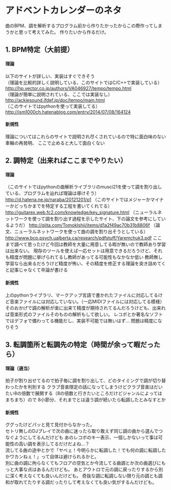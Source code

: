 # アドベントカレンダーのネタ

曲のBPM、調を解析するプログラム前から作りたかったからこの際作ってしまうかと思って考えてみた。
作りたいから作るだけ。

## 1. BPM特定（大前提）
#### 理論
以下のサイトが詳しい、実装はすぐできそう  
（理論を比較的詳しく説明している、このサイトではC/C++で実装している）  
http://hp.vector.co.jp/authors/VA046927/tempo/tempo.html  
（理論が簡単に説明されている、ここでは実装なし）  
http://ackiesound.ifdef.jp/doc/tempo/main.html  
（このサイトではpythonを使って実装してる）  
http://ism1000ch.hatenablog.com/entry/2014/07/08/164124  

#### 新規性
理論についてはこれらのサイトで説明され尽くされているので特に面白味のない車輪の再発明、
ここで止めると大して面白くない

## 2. 調特定（出来ればここまでやりたい）
#### 理論
（このサイトではpythonの曲解析ライブラリのmusci21を使って調を割り出している、プログラムを辿れば理論は導けそう）
http://d.hatena.ne.jp/naraba/20121201/p1
（このサイトではメジャーかマイナーかどっちかまでを特定する工程を書いてくれてる）
http://guitarex.web.fc2.com/knowledge/key_signature.html
（ニューラルネットワークを使って調を割り出す過程を示したサイト、下の論文を参考にしているようだ）
http://qiita.com/TomokIshii/items/d1a2f49ac70b31b8806f
（論文、ニューラルネットワークを使って曲の調を割り出そうとしている）
http://www.bcp.psych.ualberta.ca/research/pdfstuff/Yaremchuk3.pdf
ここまで調べて思ったけど今回は教師を大量に用意してる暇が無いので教師あり学習は出来ない。
現存のツールを使えば一応セットは用意できるだろうけど、それも精度が問題に挙げられてるし教師があってる可能性もなかなか低い
教師無し学習なら出来るだろうけど精度が怖い、その精度を修正する理論を突き詰めてくと記事じゃなくて卒論が書ける

#### 新規性
上のpythonライブラリ、マークアップ言語で書かれたファイルに対応してるけど音楽ファイルには対応していない。（一応MIDIファイルには対応してる模様）
そのおかげで調の解析が楽に出来て精度が期待されてるんだろうけども、出来れば音楽形式のファイルそのものの解析もして欲しい。
レコボとか著名なソフトではデフォで備わってる機能だし、実装不可能では無いはず…
問題は精度になりそう

## 3. 転調箇所と転調先の特定（時間が余って暇だったら）
#### 理論（適当）
拍子が割り出せてるので拍子毎に調を割り出して、どのタイミングで調が切り替わったかを判別する
クラブ音楽限定の話になってしまうけどクラブ音楽はだいたい8の倍数で展開する（8の倍数と行きたいところだけどジャンルによってはまちまち）ので
8小節分、それまでとは違う調が続いたら転調したとみなすとか

#### 新規性
ググったけどパッと見て見付からなかった。  
セトリ無しのDJプレイで次の曲に迷ったら取り敢えず同じ調の曲から選んでつなぐようにしてるんだけども
あのレコボのキー表示、一個しかないって事は可能性の高い調を表示してるだけだよね…？  
流してる曲の途中とかで「ヤベェ！今明らかに転調した！でも何の調に転調したかワカンねぇ！」って自体は避けられるかと。  
別に曲の調に拘らなくてもフロアの空気とか今流してる曲調とか次の曲選びにもっと大事な点はあるんだけども。
あとアウトロで元の調に戻ったりするから別に深く考えなくても良いんだけども。
奇抜な調に転調しない限り元の調とも調和が取れてたりする調だったりして考えなくても良い気がするんだけども。
